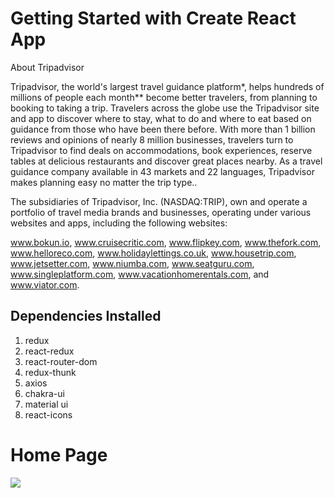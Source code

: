 # Getting Started with Create React App

About Tripadvisor
 
Tripadvisor, the world's largest travel guidance platform*, helps hundreds of millions of people each month** become better travelers, from planning to booking to taking a trip. Travelers across the globe use the Tripadvisor site and app to discover where to stay, what to do and where to eat based on guidance from those who have been there before. With more than 1 billion reviews and opinions of nearly 8 million businesses, travelers turn to Tripadvisor to find deals on accommodations, book experiences, reserve tables at delicious restaurants and discover great places nearby. As a travel guidance company available in 43 markets and 22 languages, Tripadvisor makes planning easy no matter the trip type..

The subsidiaries of Tripadvisor, Inc. (NASDAQ:TRIP), own and operate a portfolio of travel media brands and businesses, operating under various websites and apps, including the following websites:

www.bokun.io, www.cruisecritic.com, www.flipkey.com, www.thefork.com,                           
www.helloreco.com, www.holidaylettings.co.uk, www.housetrip.com, www.jetsetter.com,  www.niumba.com, www.seatguru.com, www.singleplatform.com, www.vacationhomerentals.com, and www.viator.com.

## Dependencies Installed

1. redux
2. react-redux
3. react-router-dom  
4. redux-thunk
5. axios
6. chakra-ui
7. material ui
8. react-icons


<h1>Home Page </h1>
<img src="https://cdn-production.checkfront.com/wp-content/uploads/2022/04/Boost-Tripadvisor-rankings-with-reviews.png" />

